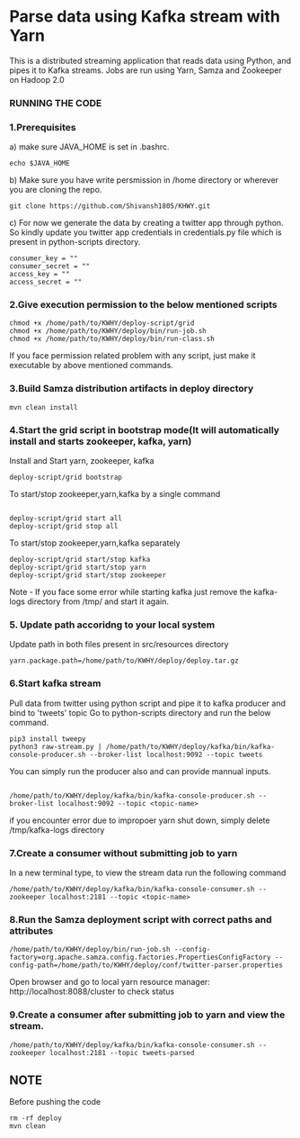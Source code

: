 # Parse data using Kafka stream with Yarn

This is a distributed streaming application that reads data using Python, and pipes it to Kafka streams. Jobs are run using Yarn, Samza and Zookeeper on Hadoop 2.0


### RUNNING THE CODE

### 1.Prerequisites
 a) make sure JAVA_HOME is set in .bashrc.
```
echo $JAVA_HOME

```

b) Make sure you have write persmission in /home directory or wherever you are cloning the repo.

```
git clone https://github.com/Shivansh1805/KHWY.git

```

c) For now we generate the data by creating a twitter app through python. So kindly update you twitter app credentials in credentials.py file which is present in python-scripts directory.

```
consumer_key = ""
consumer_secret = ""
access_key = ""
access_secret = ""

```

### 2.Give execution permission to the below mentioned scripts
```
chmod +x /home/path/to/KWHY/deploy-script/grid
chmod +x /home/path/to/KWHY/deploy/bin/run-job.sh
chmod +x /home/path/to/KWHY/deploy/bin/run-class.sh

```
If you face permission related problem with any script, just make it executable by above mentioned commands.
### 3.Build Samza distribution artifacts in deploy directory

```
mvn clean install

```

### 4.Start the grid script in bootstrap mode(It will automatically install and starts zookeeper, kafka, yarn)
Install and Start yarn, zookeeper, kafka

```
deploy-script/grid bootstrap

```

To start/stop zookeeper,yarn,kafka by a single command

```

deploy-script/grid start all
deploy-script/grid stop all

```

To start/stop zookeeper,yarn,kafka separately

```
deploy-script/grid start/stop kafka
deploy-script/grid start/stop yarn
deploy-script/grid start/stop zookeeper

```
Note - If you face some error while starting kafka just remove the kafka-logs directory from /tmp/ and start it again.


### 5. Update path accoridng to your local system
Update path in both files present in src/resources directory

```
yarn.package.path=/home/path/to/KWHY/deploy/deploy.tar.gz
```

### 6.Start kafka stream

Pull data from twitter using python script and pipe it to kafka producer and bind to 'tweets' topic
Go to python-scripts directory and run the below command.
```
pip3 install tweepy
python3 raw-stream.py | /home/path/to/KWHY/deploy/kafka/bin/kafka-console-producer.sh --broker-list localhost:9092 --topic tweets 

```
You can simply run the producer also and can provide mannual inputs.

```

/home/path/to/KWHY/deploy/kafka/bin/kafka-console-producer.sh --broker-list localhost:9092 --topic <topic-name>

```
if  you encounter error due to impropoer yarn shut down, simply delete /tmp/kafka-logs directory

### 7.Create a consumer without submitting job to yarn

In a new terminal type, to view the stream data run the following command

```
/home/path/to/KWHY/deploy/kafka/bin/kafka-console-consumer.sh --zookeeper localhost:2181 --topic <topic-name>

```

### 8.Run the Samza deployment script with correct paths and attributes

```
/home/path/to/KWHY/deploy/bin/run-job.sh --config-factory=org.apache.samza.config.factories.PropertiesConfigFactory --config-path=/home/path/to/KWHY/deploy/conf/twitter-parser.properties

```

Open browser and go to local yarn resource manager: http://localhost:8088/cluster to check status

### 9.Create a consumer after submitting job to yarn and view the stream.

```
/home/path/to/KWHY/deploy/kafka/bin/kafka-console-consumer.sh --zookeeper localhost:2181 --topic tweets-parsed

```

## NOTE
Before pushing the code

```
rm -rf deploy
mvn clean

``` 



